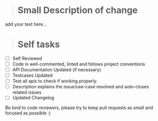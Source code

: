 > # Small Description of change
 add your text here...

> # Self tasks
- [ ] Self Reviewed
- [ ] Code is well-commented, linted and follows project conventions
- [ ] API Documentation Updated (if necessary)
- [ ] Testcases Updated
- [ ] Test all apis to check if working properly.
- [ ] Description explains the issue/use-case resolved and auto-closes related issues
- [ ] Updated Changelog

Be kind to code reviewers, please try to keep pull requests as small and focused as possible :)
